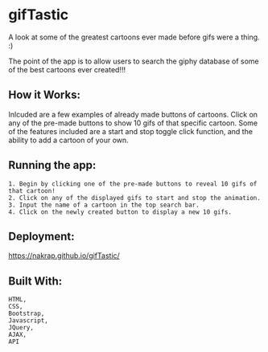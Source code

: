 # gifTastic


A look at some of the greatest cartoons ever made before gifs were a thing. :)

The point of the app is to allow users to search the giphy database of some of the best cartoons ever created!!!


## How it Works:

Inlcuded are a few examples of already made buttons of cartoons. Click on any of the pre-made buttons to show 10 gifs of that specific cartoon. Some of the features included are a start and stop toggle click function, and the ability to add a cartoon of your own.

## Running the app:
```
1. Begin by clicking one of the pre-made buttons to reveal 10 gifs of that cartoon!
2. Click on any of the displayed gifs to start and stop the animation. 
3. Input the name of a cartoon in the top search bar.
4. Click on the newly created button to display a new 10 gifs. 
```

## Deployment:

https://nakrap.github.io/gifTastic/


## Built With:
```
HTML,
CSS,
Bootstrap,
Javascript,
JQuery,
AJAX,
API
```
